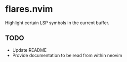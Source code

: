 # flares.nvim

Highlight certain LSP symbols in the current buffer.

## TODO

- Update README
- Provide documentation to be read from within neovim
